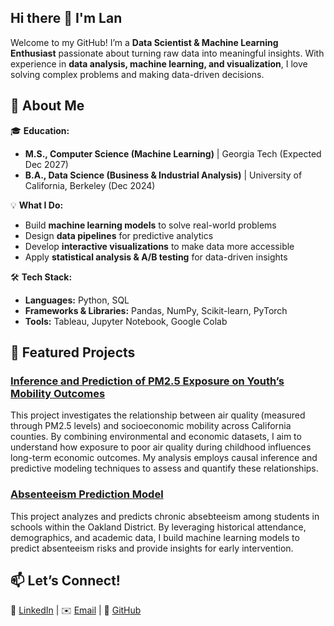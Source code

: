 ## Hi there 👋 I'm Lan

Welcome to my GitHub! I’m a **Data Scientist & Machine Learning Enthusiast** passionate about turning raw data into meaningful insights. With experience in **data analysis, machine learning, and visualization**, I love solving complex problems and making data-driven decisions.  

## 🚀 About Me  
🎓 **Education:**  
- **M.S., Computer Science (Machine Learning)** | Georgia Tech (Expected Dec 2027)  
- **B.A., Data Science (Business & Industrial Analysis)** | University of California, Berkeley (Dec 2024)  

💡 **What I Do:**  
- Build **machine learning models** to solve real-world problems  
- Design **data pipelines** for predictive analytics  
- Develop **interactive visualizations** to make data more accessible  
- Apply **statistical analysis & A/B testing** for data-driven insights  

🛠 **Tech Stack:**  
- **Languages:** Python, SQL  
- **Frameworks & Libraries:** Pandas, NumPy, Scikit-learn, PyTorch  
- **Tools:** Tableau, Jupyter Notebook, Google Colab

## 📂 Featured Projects  
### [Inference and Prediction of PM2.5 Exposure on Youth’s Mobility Outcomes](https://github.com/lannd3217/Inference-and-Prediction-of-PM2.5-Exposure-on-Youth-s-Mobility-Outcomes) 

This project investigates the relationship between air quality (measured through PM2.5 levels) and socioeconomic mobility across California counties. By combining environmental and economic datasets, I aim to understand how exposure to poor air quality during childhood influences long-term economic outcomes. My analysis employs causal inference and predictive modeling techniques to assess and quantify these relationships.

### [Absenteeism Prediction Model](https://github.com/lannd3217/chronic-absenteeism)

This project analyzes and predicts chronic absebteeism among students in schools within the Oakland District. By leveraging historical attendance, demographics, and academic data, I build machine learning models to predict absenteeism risks and provide insights for early intervention.

## 📫 Let’s Connect!  
💼 [LinkedIn](https://linkedin.com/in/lan-dinh3217) | ✉️ [Email](mailto:lanngocd.17@gmail.com) | 🔗 [GitHub](https://github.com/lannd3217)  


<!--
**lannd3217/lannd3217** is a ✨ _special_ ✨ repository because its `README.md` (this file) appears on your GitHub profile.

Here are some ideas to get you started:

- 🔭 I’m currently working on ...
- 🌱 I’m currently learning ...
- 👯 I’m looking to collaborate on ...
- 🤔 I’m looking for help with ...
- 💬 Ask me about ...
- 📫 How to reach me: ...
- 😄 Pronouns: ...
- ⚡ Fun fact: ...
-->
